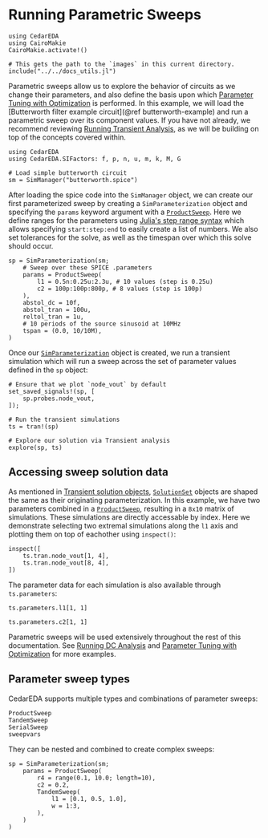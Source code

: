 # Running Parametric Sweeps

```@setup parametric
using CedarEDA
using CairoMakie
CairoMakie.activate!()

# This gets the path to the `images` in this current directory.
include("../../docs_utils.jl")
```

Parametric sweeps allow us to explore the behavior of circuits as we change their parameters, and also define the basis upon which [Parameter Tuning with Optimization](@ref) is performed.
In this example, we will load the [Butterworth filter example circuit](@ref butterworth-example) and run a parametric sweep over its component values.
If you have not already, we recommend reviewing [Running Transient Analysis](@ref), as we will be building on top of the concepts covered within.

```@example parametric
using CedarEDA
using CedarEDA.SIFactors: f, p, n, u, m, k, M, G

# Load simple butterworth circuit
sm = SimManager("butterworth.spice")
```

After loading the spice code into the `SimManager` object, we can create our first parameterized sweep by creating a `SimParameterization` object and specifying the `params` keyword argument with a [`ProductSweep`](@ref).
Here we define ranges for the parameters using [Julia's step range syntax](https://docs.julialang.org/en/v1/base/math/#Base.StepRangeLen) which allows specifying `start:step:end` to easily create a list of numbers.
We also set tolerances for the solve, as well as the timespan over which this solve should occur.
```@example parametric
sp = SimParameterization(sm;
    # Sweep over these SPICE .parameters
    params = ProductSweep(
        l1 = 0.5n:0.25u:2.3u, # 10 values (step is 0.25u)
        c2 = 100p:100p:800p, # 8 values (step is 100p)
    ),
    abstol_dc = 10f,
    abstol_tran = 100u,
    reltol_tran = 1u,
    # 10 periods of the source sinusoid at 10MHz
    tspan = (0.0, 10/10M),
)
```

Once our [`SimParameterization`](@ref) object is created, we run a transient simulation which will run a sweep across the set of parameter values defined in the `sp` object:
```@example parametric
# Ensure that we plot `node_vout` by default
set_saved_signals!(sp, [
    sp.probes.node_vout,
]);

# Run the transient simulations
ts = tran!(sp)

# Explore our solution via Transient analysis
explore(sp, ts)
```

## Accessing sweep solution data

As mentioned in [Transient solution objects](@ref), [`SolutionSet`](@ref) objects are shaped the same as their originating parameterization.
In this example, we have two parameters combined in a [`ProductSweep`](@ref), resulting in a `8x10` matrix of simulations.
These simulations are directly accessable by index.
Here we demonstrate selecting two extremal simulations along the `l1` axis and plotting them on top of eachother using `inspect()`:

```@example parametric
inspect([
    ts.tran.node_vout[1, 4],
    ts.tran.node_vout[8, 4],
])
```

The parameter data for each simulation is also available through `ts.parameters`:
```@example parametric
ts.parameters.l1[1, 1]
```

```@example parametric
ts.parameters.c2[1, 1]
```

Parametric sweeps will be used extensively throughout the rest of this documentation.
See [Running DC Analysis](@ref) and [Parameter Tuning with Optimization](@ref) for more examples.

## Parameter sweep types

CedarEDA supports multiple types and combinations of parameter sweeps:

```@docs
ProductSweep
TandemSweep
SerialSweep
sweepvars
```

They can be nested and combined to create complex sweeps:

```@example parametric
sp = SimParameterization(sm;
    params = ProductSweep(
        r4 = range(0.1, 10.0; length=10),
        c2 = 0.2,
        TandemSweep(
            l1 = [0.1, 0.5, 1.0],
            w = 1:3,
        ),
    )
)
```
